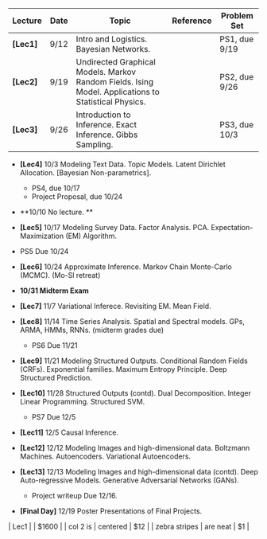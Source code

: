 

| Lecture        | Date           | Topic       |  Reference          |  Problem Set  |
| ---------------|----------------| ------------|---------------------|---------------|
| **[Lec1]** | 9/12  | Intro and Logistics. Bayesian Networks.  |      | PS1, due 9/19 |
| **[Lec2]** | 9/19  | Undirected Graphical Models. Markov Random Fields. Ising Model. Applications to Statistical Physics. | |  PS2, due 9/26 |
| **[Lec3]** | 9/26 | Introduction to Inference. Exact Inference. Gibbs Sampling. |   | PS3, due 10/3 |

- **[Lec4]** 10/3 Modeling Text Data. Topic Models. Latent Dirichlet Allocation. [Bayesian Non-parametrics].  

  - PS4, due 10/17
  - Project Proposal, due 10/24

- **10/10 No lecture. ** 

- **[Lec5]** 10/17 Modeling Survey Data. Factor Analysis. PCA. Expectation-Maximization (EM) Algorithm. 

 - PS5 Due 10/24

- **[Lec6]** 10/24 Approximate Inference. Markov Chain Monte-Carlo (MCMC). (Mo-Sl retreat) 

- **10/31 Midterm Exam**

- **[Lec7]** 11/7 Variational Inferece. Revisiting EM. Mean Field. 

- **[Lec8]** 11/14 Time Series Analysis. Spatial and Spectral models. GPs, ARMA, HMMs, RNNs.  (midterm grades due)

  - PS6 Due 11/21 

- **[Lec9]** 11/21 Modeling Structured Outputs. Conditional Random Fields (CRFs). Exponential families. Maximum Entropy Principle. Deep Structured Prediction.

- **[Lec10]** 11/28 Structured Outputs (contd). Dual Decomposition. Integer Linear Programming. Structured SVM.

  - PS7 Due 12/5 

- **[Lec11]** 12/5 Causal Inference. 

- **[Lec12]** 12/12 Modeling Images and high-dimensional data. Boltzmann Machines. Autoencoders. Variational Autoencoders. 

- **[Lec13]** 12/13 Modeling Images and high-dimensional data (contd). Deep Auto-regressive Models. Generative Adversarial Networks (GANs).

  - Project writeup Due 12/16. 

- **[Final Day]** 12/19 Poster Presentations of Final Projects.


| Lec1      |  | $1600 |
| col 2 is      | centered      |   $12 |
| zebra stripes | are neat      |    $1 |

